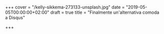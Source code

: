 +++
cover = "/kelly-sikkema-273133-unsplash.jpg"
date = "2019-05-05T00:00:00+02:00"
draft = true
title = "Finalmente un'alternativa comoda a Disqus"

+++
